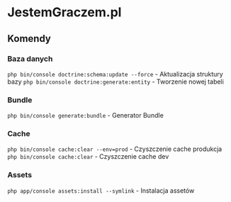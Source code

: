 JestemGraczem.pl
================

## Komendy
### Baza danych
`php bin/console doctrine:schema:update --force` - Aktualizacja struktury bazy
`php bin/console doctrine:generate:entity` - Tworzenie nowej tabeli
### Bundle
`php bin/console generate:bundle` - Generator Bundle
### Cache
`php bin/console cache:clear --env=prod` - Czyszczenie cache produkcja
`php bin/console cache:clear` - Czyszczenie cache dev
### Assets
`php app/console assets:install --symlink` - Instalacja assetów